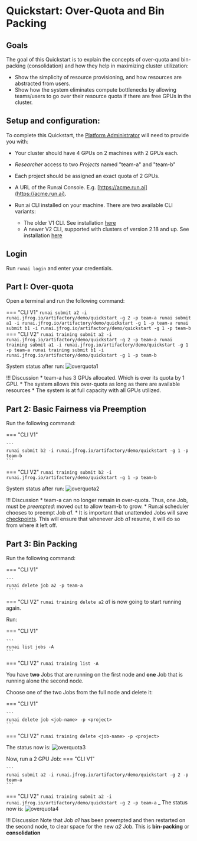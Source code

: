 # Quickstart: Over-Quota and Bin Packing

## Goals

The goal of this Quickstart is to explain the concepts of over-quota and bin-packing (consolidation) and how they help in maximizing cluster utilization: 

* Show the simplicity of resource provisioning, and how resources are abstracted from users.
* Show how the system eliminates compute bottlenecks by allowing teams/users to go over their resource quota if there are free GPUs in the cluster.

## Setup and configuration:


To complete this Quickstart, the [Platform Administrator](../../platform-admin/overview.md) will need to provide you with:

* Your cluster should have 4 GPUs on 2 machines with 2 GPUs each.
* _Researcher_ access to two _Projects_  named "team-a" and "team-b"
* Each project should be assigned an exact quota of 2 GPUs. 
* A URL of the Run:ai Console. E.g. [https://acme.run.ai](https://acme.run.ai).
* Run:ai CLI installed on your machine. There are two available CLI variants:

    * The older V1 CLI. See installation [here](../../admin/researcher-setup/cli-install.md)
    * A newer V2 CLI, supported with clusters of version 2.18 and up. See installation [here](../../admin/researcher-setup/new-cli-install.md)

## Login

Run `runai login` and enter your credentials.


## Part I: Over-quota

Open a terminal and run the following command:

=== "CLI V1"
    ```
    runai submit a2 -i runai.jfrog.io/artifactory/demo/quickstart -g 2 -p team-a
    runai submit a1 -i runai.jfrog.io/artifactory/demo/quickstart -g 1 -p team-a
    runai submit b1 -i runai.jfrog.io/artifactory/demo/quickstart -g 1 -p team-b
    ```
=== "CLI V2"
    ```
    runai training submit a2 -i runai.jfrog.io/artifactory/demo/quickstart -g 2 -p team-a
    runai training submit a1 -i runai.jfrog.io/artifactory/demo/quickstart -g 1 -p team-a
    runai training submit b1 -i runai.jfrog.io/artifactory/demo/quickstart -g 1 -p team-b
    ```

System status after run:
![overquota1](img/overquota1.png)


!!! Discussion
    * team-a has 3 GPUs allocated. Which is over its quota by 1 GPU. 
    * The system allows this over-quota as long as there are available resources
    * The system is at full capacity with all GPUs utilized. 

## Part 2: Basic Fairness via Preemption

Run the following command:

=== "CLI V1"

    ```
    runai submit b2 -i runai.jfrog.io/artifactory/demo/quickstart -g 1 -p team-b
    ```
=== "CLI V2"
    ```
    runai training submit b2 -i runai.jfrog.io/artifactory/demo/quickstart -g 1 -p team-b
    ```

System status after run:
![overquota2](img/overquota2.png)

!!! Discussion
    * team-a can no longer remain in over-quota. Thus, one Job, must be _preempted_: moved out to allow team-b to grow.
    * Run:ai scheduler chooses to preempt Job _a1_.
    * It is important that unattended Jobs will save [checkpoints](../best-practices/save-dl-checkpoints.md). This will ensure that whenever Job _a1_ resume, it will do so from where it left off.

## Part 3: Bin Packing

Run the following command:

=== "CLI V1"

    ```
    runai delete job a2 -p team-a
     ```
=== "CLI V2"
    ```
    runai training delete a2
    ```
_a1_ is now going to start running again.

Run:

=== "CLI V1"

    ```
    runai list jobs -A
    ```
=== "CLI V2"
    ```
    runai training list -A
    ```

You have __two__ Jobs that are running on the first node and __one__ Job that is running alone the second node. 

Choose one of the two Jobs from the full node and delete it:

=== "CLI V1"

    ```
    runai delete job <job-name> -p <project>
    ```
=== "CLI V2"
    ```
    runai training delete <job-name> -p <project>
    ```

The status now is:
![overquota3](img/overquota3.png)

Now, run a 2 GPU Job:
=== "CLI V1"

    ```
    runai submit a2 -i runai.jfrog.io/artifactory/demo/quickstart -g 2 -p team-a
    ```
=== "CLI V2"
    ```
    runai training submit a2 -i runai.jfrog.io/artifactory/demo/quickstart -g 2 -p team-a
    ```
_
The status now is:
![overquota4](img/overquota4.png)

!!! Discussion 
    Note that Job _a1_ has been preempted and then restarted on the second node, to clear space for the new _a2_ Job. This is __bin-packing__ or __consolidation__






